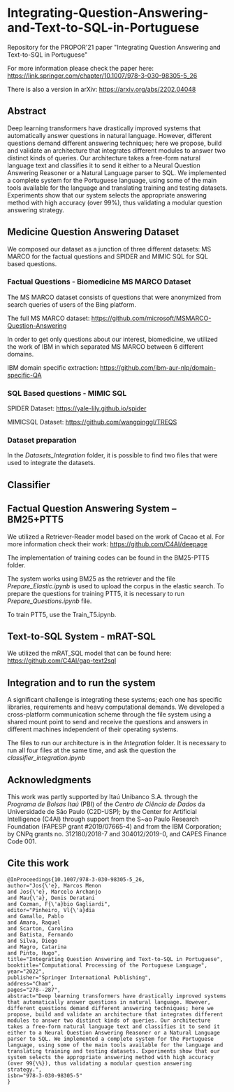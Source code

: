 # Integrating-Question-Answering-and-Text-to-SQL-in-Portuguese

Repository for the PROPOR'21 paper "Integrating Question Answering and Text-to-SQL in Portuguese"

For more information please check the paper here: https://link.springer.com/chapter/10.1007/978-3-030-98305-5_26

There is also a version in arXiv: https://arxiv.org/abs/2202.04048

## Abstract

Deep learning transformers have drastically improved systems that automatically answer questions in natural language. However, different questions demand different answering techniques; here we propose, build and validate an architecture that integrates different modules to answer two distinct kinds of queries. Our architecture takes a free-form natural language text and classifies it to send it either to a Neural Question Answering Reasoner or a Natural Language parser to SQL. We implemented a complete system for the Portuguese language, using some of the main tools available for the language and translating training and testing datasets. Experiments show that our system selects the appropriate answering method with high accuracy (over 99%), thus validating a modular question answering strategy.


## Medicine Question Answering Dataset

We composed our dataset as a junction of three different datasets: MS MARCO for the factual questions and SPIDER and MIMIC SQL for SQL based questions.

### Factual Questions - Biomedicine MS MARCO Dataset

The MS MARCO dataset consists of questions that were anonymized from search queries of users of the Bing platform.

The full MS MARCO dataset: https://github.com/microsoft/MSMARCO-Question-Answering

In order to get only questions about our interest, biomedicine, we utilized the work of IBM in which separated MS MARCO between 6 different domains.

IBM domain specific extraction: https://github.com/ibm-aur-nlp/domain-specific-QA

### SQL Based questions - MIMIC SQL

SPIDER Dataset: https://yale-lily.github.io/spider

MIMICSQL Dataset: https://github.com/wangpinggl/TREQS

### Dataset preparation

In the *Datasets_Integration* folder, it is possible to find two files that were used to integrate the datasets.

## Classifier

## Factual Question Answering System – BM25+PTT5

We utilized a Retriever-Reader model based on the work of Cacao et al. For more information check their work: https://github.com/C4AI/deepage

The implementation of training codes can be found in the BM25-PTT5 folder.

The system works using BM25 as the retriever and the file *Prepare_Elastic.ipynb* is used to upload the corpus in the elastic search. To prepare the questions for training PTT5, it is necessary to run *Prepare_Questions.ipynb* file.

To train PTT5, use the Train_T5.ipynb.


## Text-to-SQL System - mRAT-SQL

We utilized the mRAT_SQL model that can be found here: https://github.com/C4AI/gap-text2sql

## Integration and to run the system

A significant challenge is integrating these systems; each one has specific libraries, requirements and heavy computational demands. We developed a cross-platform communication scheme through the file system using a shared mount point to send and receive the questions and answers in different machines independent of their operating systems.

The files to run our architecture is in the *Integration* folder. It is necessary to run all four files at the same time, and ask the question the *classifier_integration.ipynb*

## Acknowledgments

This work was partly supported by  Itaú Unibanco S.A.  through the *Programa de Bolsas Itaú* (PBI) of the *Centro de Ciência de Dados* da Universidade de São Paulo (C2D-USP); by the Center for Artificial Intelligence (C4AI) through support from the S\~ao Paulo Research Foundation (FAPESP grant \#2019/07665-4) and from the IBM Corporation; by CNPq grants no. 312180/2018-7 and 304012/2019-0, and CAPES Finance Code 001.  

## Cite this work

```
@InProceedings{10.1007/978-3-030-98305-5_26,
author="Jos{\'e}, Marcos Menon
and Jos{\'e}, Marcelo Archanjo
and Mau{\'a}, Denis Deratani
and Cozman, F{\'a}bio Gagliardi",
editor="Pinheiro, Vl{\'a}dia
and Gamallo, Pablo
and Amaro, Raquel
and Scarton, Carolina
and Batista, Fernando
and Silva, Diego
and Magro, Catarina
and Pinto, Hugo",
title="Integrating Question Answering and Text-to-SQL in Portuguese",
booktitle="Computational Processing of the Portuguese Language",
year="2022",
publisher="Springer International Publishing",
address="Cham",
pages="278--287",
abstract="Deep learning transformers have drastically improved systems that automatically answer questions in natural language. However, different questions demand different answering techniques; here we propose, build and validate an architecture that integrates different modules to answer two distinct kinds of queries. Our architecture takes a free-form natural language text and classifies it to send it either to a Neural Question Answering Reasoner or a Natural Language parser to SQL. We implemented a complete system for the Portuguese language, using some of the main tools available for the language and translating training and testing datasets. Experiments show that our system selects the appropriate answering method with high accuracy (over 99{\%}), thus validating a modular question answering strategy.",
isbn="978-3-030-98305-5"
}
```